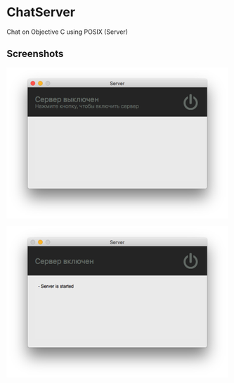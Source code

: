 # ChatServer
Chat on Objective C using POSIX (Server)

## Screenshots

![](https://github.com/bananaRanger/ChatServer/blob/master/s01.png?raw=true)

![](https://github.com/bananaRanger/ChatServer/blob/master/s02.png?raw=true)
